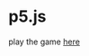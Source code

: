 # p5.js
play the game [here](https://hellosamm.github.io/GirlsWhoCode/student-work/Interactive-Monkey-FL/)


